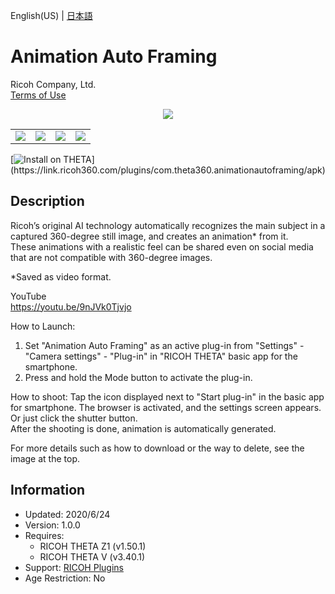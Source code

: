 English(US) | [日本語](README.ja.md)

# Animation Auto Framing

Ricoh Company, Ltd.  
[Terms of Use](https://www.ricoh360.com/terms/plugins/)

<div align="center"><img src="./1.png"><table><tr><td><img src="./2.png"></td><td><img src="./3.png"></td><td><img src="./4.png"></td><td><img src="./5.png"></td></tr></table></div>

[![Install on THETA](https://assets.ricoh360.com/image/upload/v1/front/theta/install-button.svg?)](https://link.ricoh360.com/plugins/com.theta360.animationautoframing/apk)

## Description

<div id="plugin-description">

Ricoh’s original AI technology automatically recognizes the main subject in a captured 360-degree still image, and creates an animation* from it.  
These animations with a realistic feel can be shared even on social media that are not compatible with 360-degree images.  
  
*Saved as video format.  
  
YouTube  
https://youtu.be/9nJVk0Tjvjo  
  
How to Launch:  
1. Set "Animation Auto Framing" as an active plug-in from "Settings" - "Camera settings" - "Plug-in" in "RICOH THETA" basic app for the smartphone.
2. Press and hold the Mode button to activate the plug-in.
  
How to shoot: 
Tap the icon displayed next to "Start plug-in" in the basic app for smartphone. The browser is activated, and the settings screen appears.
Or just click the shutter button.  
After the shooting is done, animation is automatically generated.  
  
For more details such as how to download or the way to delete, see the image at the top.  

</div>

## Information

- Updated: 2020/6/24
- Version: 1.0.0
- Requires:
  - RICOH THETA Z1 (v1.50.1)  
  - RICOH THETA V (v3.40.1)
- Support: [RICOH Plugins](https://support.ricoh360.com/)
- Age Restriction: No
